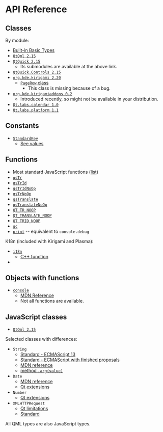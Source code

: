 # API Reference

## Classes
By module:

* [Built-in Basic Types](https://doc.qt.io/qt-5/qtqml-typesystem-basictypes.html#supported-basic-types)
* [`QtQml 2.15`](https://doc.qt.io/qt-5/qtqml-qmlmodule.html)
* [`QtQuick 2.15`](https://doc.qt.io/qt-5/qtquick-qmlmodule.html)
    * Its submodules are available at the above link.
* [`QtQuick.Controls 2.15`](https://doc.qt.io/qt-5/qtquick-controls2-qmlmodule.html)
* [`org.kde.kirigami 2.20`](https://api.kde.org/frameworks/kirigami/html/annotated.html)
    * [`PageRow` class](http://web.archive.org/web/20210621190613if_/https://api.kde.org/frameworks/kirigami/html/classorg_1_1kde_1_1kirigami_1_1PageRow.html)
        * This class is missing because of a bug.
* [`org.kde.kirigamiaddons 0.2`](https://api.kde.org/frameworks/kirigami-addons/html/annotated.html)
    * Introduced recently, so might not be available in your distribution.
* [`Qt.labs.calendar 1.0`](https://doc.qt.io/qt-5/qt-labs-calendar-qmlmodule.html)
* [`Qt.labs.platform 1.1`](https://doc.qt.io/qt-5/qt-labs-platform-qmlmodule.html)

## Constants

* [`StandardKey`](https://doc.qt.io/qt-6/qkeysequence.html#StandardKey-enum)
    * [See values](https://doc.qt.io/qt-6/qkeysequence.html#standard-shortcuts)

## Functions

* Most standard JavaScript functions ([list](https://doc.qt.io/qt-5/qtqml-javascript-functionlist.html#the-global-object))
* [`qsTr`](https://doc.qt.io/qt-5/qml-qtqml-qt.html#qsTr-method)
* [`qsTrId`](https://doc.qt.io/qt-6/qml-qtqml-qt.html#qsTrId-method)
* [`qsTrIdNoOp`](https://doc.qt.io/qt-5/qml-qtqml-qt.html#qsTrIdNoOp-method)
* [`qsTrNoOp`](https://doc.qt.io/qt-5/qml-qtqml-qt.html#qsTrNoOp-method)
* [`qsTranslate`](https://doc.qt.io/qt-5/qml-qtqml-qt.html#qsTranslate-method)
* [`qsTranslateNoOp`](https://doc.qt.io/qt-5/qml-qtqml-qt.html#qsTranslateNoOp-method)
* [`QT_TR_NOOP`](https://doc.qt.io/qt-5/qtglobal.html#QT_TR_NOOP)
* [`QT_TRANSLATE_NOOP`](https://doc.qt.io/qt-5/qtglobal.html#QT_TR_NOOP)
* [`QT_TRID_NOOP`](https://doc.qt.io/qt-5/qtglobal.html#QT_TR_NOOP)
* [`gc`](https://doc.qt.io/qt-5/qjsengine.html#collectGarbage)
* [`print`](https://developer.mozilla.org/en-US/docs/Web/API/console/debug) -- equivalent to `console.debug`

K18n (included with Kirigami and Plasma):
* [`i18n`](https://develop.kde.org/docs/extend/plasma/widget/translations-i18n/#i18n)
    * [C++ function](https://api.kde.org/frameworks/ki18n/html/klocalizedstring_8h.html#ade82e1747da8e802b9273e6ae1f18ab2)
* 

## Objects with functions

* [`console`](https://doc.qt.io/qt-5/qtquick-debugging.html#console-api)
    * [MDN Reference](https://developer.mozilla.org/en-US/docs/Web/API/console)
    * Not all functions are available.

## JavaScript classes

* [`QtQml 2.15`](https://doc.qt.io/qt-5/qtqml-javascript-functionlist.html)

Selected classes with differences:
* `String`
    * [Standard - ECMAScript 13](https://262.ecma-international.org/13.0/#sec-string-objects)
    * [Standard - ECMAScript with finished proposals](https://tc39.es/ecma262/#sec-string-objects)
    * [MDN reference](https://developer.mozilla.org/en-US/docs/Web/JavaScript/Reference/Global_Objects/String)
    * [method `.arg(value)`](https://doc.qt.io/qt-5/qml-qtqml-string.html#arg-method)
* `Date`
    * [MDN reference](https://developer.mozilla.org/en-US/docs/Web/JavaScript/Reference/Global_Objects/Date)
    * [Qt extensions](https://doc.qt.io/qt-5/qml-qtqml-date.html)
* `Number`
    * [Qt extensions](https://doc.qt.io/qt-5/qml-qtqml-number.html)
* `XMLHTTPRequest`
    * [Qt limitations](https://doc.qt.io/qt-5/qtqml-javascript-qmlglobalobject.html#xmlhttprequest)
    * [Standard](https://xhr.spec.whatwg.org/)

All QML types are also JavaScript types.
